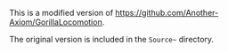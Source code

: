 This is a modified version of https://github.com/Another-Axiom/GorillaLocomotion.

The original version is included in the `Source~` directory.
